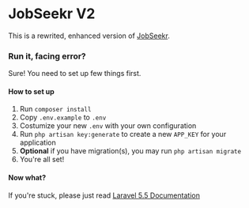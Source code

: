 # JobSeekr V2
This is a rewrited, enhanced version of [JobSeekr](https://github.com/vayupranaditya/jobseekr).

### Run it, facing error?
Sure! You need to set up few things first.

#### How to set up
1. Run `composer install`
2. Copy `.env.example` to `.env`
3. Costumize your new `.env` with your own configuration
4. Run `php artisan key:generate` to create a new `APP_KEY` for your application
5. **Optional** if you have migration(s), you may run `php artisan migrate`
6. You're all set!

#### Now what?
If you're stuck, please just read [Laravel 5.5 Documentation](https://laravel.com/docs/5.5)